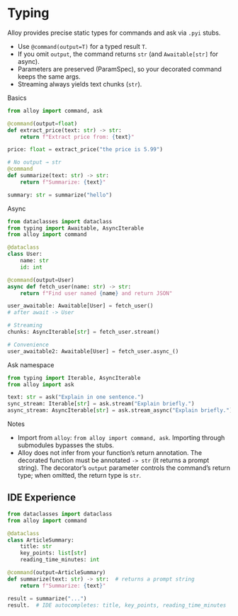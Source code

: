# Typing

Alloy provides precise static types for commands and ask via `.pyi` stubs.

- Use `@command(output=T)` for a typed result `T`.
- If you omit `output`, the command returns `str` (and `Awaitable[str]` for async).
- Parameters are preserved (ParamSpec), so your decorated command keeps the same args.
- Streaming always yields text chunks (`str`).

Basics
```python
from alloy import command, ask

@command(output=float)
def extract_price(text: str) -> str:
    return f"Extract price from: {text}"

price: float = extract_price("the price is 5.99")

# No output → str
@command
def summarize(text: str) -> str:
    return f"Summarize: {text}"

summary: str = summarize("hello")
```

Async
```python
from dataclasses import dataclass
from typing import Awaitable, AsyncIterable
from alloy import command

@dataclass
class User:
    name: str
    id: int

@command(output=User)
async def fetch_user(name: str) -> str:
    return f"Find user named {name} and return JSON"

user_awaitable: Awaitable[User] = fetch_user()
# after await -> User

# Streaming
chunks: AsyncIterable[str] = fetch_user.stream()

# Convenience
user_awaitable2: Awaitable[User] = fetch_user.async_()
```

Ask namespace
```python
from typing import Iterable, AsyncIterable
from alloy import ask

text: str = ask("Explain in one sentence.")
sync_stream: Iterable[str] = ask.stream("Explain briefly.")
async_stream: AsyncIterable[str] = ask.stream_async("Explain briefly.")
```

Notes
- Import from `alloy`: `from alloy import command, ask`. Importing through submodules bypasses the stubs.
- Alloy does not infer from your function’s return annotation. The decorated function must be annotated `-> str` (it returns a prompt string). The decorator’s `output` parameter controls the command’s return type; when omitted, the return type is `str`.


## IDE Experience

```python
from dataclasses import dataclass
from alloy import command

@dataclass
class ArticleSummary:
    title: str
    key_points: list[str]
    reading_time_minutes: int

@command(output=ArticleSummary)
def summarize(text: str) -> str:  # returns a prompt string
    return f"Summarize: {text}"

result = summarize("...")
result.  # IDE autocompletes: title, key_points, reading_time_minutes
```

